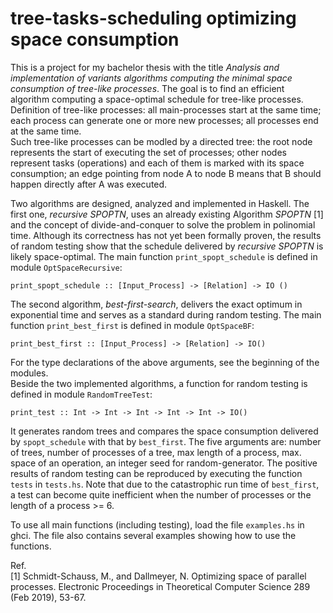 # tree-tasks-scheduling optimizing space consumption
This is a project for my bachelor thesis with the title *Analysis and implementation of variants algorithms computing the minimal space consumption of tree-like processes*. The goal is to find an efficient algorithm computing a space-optimal schedule for tree-like processes.<br />
Definition of tree-like processes: all main-processes start at the same time; each process can generate one or
more new processes; all processes end at the same time.<br />
Such tree-like processes can be modled by a directed tree: the root node represents the start of executing the set of processes; other nodes represent tasks (operations) and each of them is marked with its space consumption; an edge pointing from node A to node B means that B should
happen directly after A was executed.<br />
 
Two algorithms are designed, analyzed and implemented in Haskell. The first one, *recursive SPOPTN*, uses an already existing Algorithm *SPOPTN* [1] and the concept of divide-and-conquer to solve the problem in polinomial time. Although its correctness has not yet been formally proven, the results of random testing show that the schedule delivered by *recursive SPOPTN* is likely space-optimal. The main function `print_spopt_schedule` is defined in module `OptSpaceRecursive`:
```
print_spopt_schedule :: [Input_Process] -> [Relation] -> IO ()
```
The second algorithm, *best-first-search*, delivers the exact optimum in exponential time and serves as a standard during random testing. The main function `print_best_first` is defined in module `OptSpaceBF`:
```
print_best_first :: [Input_Process] -> [Relation] -> IO()
```
For the type declarations of the above arguments, see the beginning of the modules.<br />
Beside the two implemented algorithms, a function for random testing is defined in module `RandomTreeTest`:
```
print_test :: Int -> Int -> Int -> Int -> Int -> IO()
```
It generates random trees and compares the space consumption delivered by `spopt_schedule` with that by `best_first`.
The five arguments are: number of trees, number of processes of a tree, max length of a process, max.
space of an operation, an integer seed for random-generator.
The positive results of random testing can be reproduced by executing the function `tests` in `tests.hs`. Note that due to the catastrophic run time of `best_first`, a test can become quite inefficient when the number of processes or the length of a process >= 6.

To use all main functions (including testing), load the file `examples.hs` in ghci. The file also contains several examples showing how to use the functions.

Ref.<br />
[1]  Schmidt-Schauss, M., and Dallmeyer, N. Optimizing space of parallel processes. Electronic Proceedings in Theoretical Computer Science 289 (Feb 2019), 53-67.

